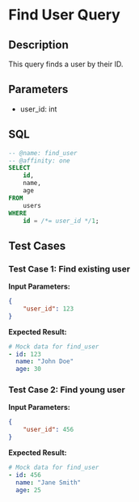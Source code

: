 # Find User Query

## Description

This query finds a user by their ID.

## Parameters

- user_id: int

## SQL

```sql
-- @name: find_user
-- @affinity: one
SELECT
    id,
    name,
    age
FROM
    users
WHERE
    id = /*= user_id */1;
```

## Test Cases

### Test Case 1: Find existing user
**Input Parameters:**
```json
{
    "user_id": 123
}
```

**Expected Result:**
```yaml
# Mock data for find_user
- id: 123
  name: "John Doe"
  age: 30
```

### Test Case 2: Find young user
**Input Parameters:**
```json
{
    "user_id": 456
}
```

**Expected Result:**
```yaml
# Mock data for find_user
- id: 456
  name: "Jane Smith"
  age: 25
```
